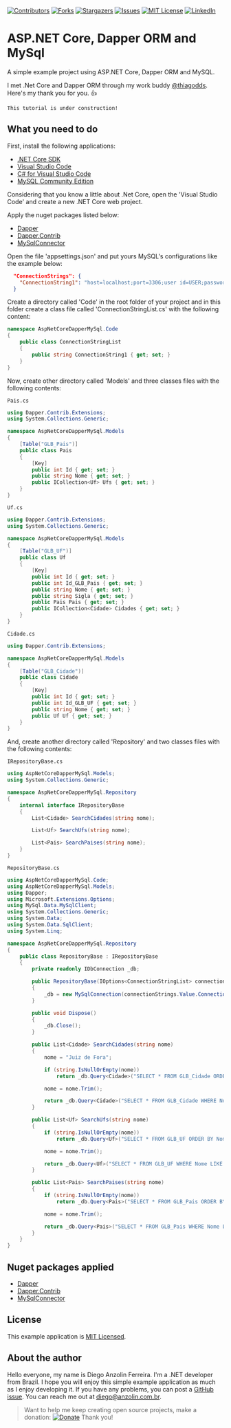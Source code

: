<!-- PROJECT SHIELDS -->
<!--
*** I'm using markdown "reference style" links for readability.
*** Reference links are enclosed in brackets [ ] instead of parentheses ( ).
*** See the bottom of this document for the declaration of the reference variables
*** for contributors-url, forks-url, etc. This is an optional, concise syntax you may use.
*** https://www.markdownguide.org/basic-syntax/#reference-style-links
-->
[![Contributors][contributors-shield]][contributors-url]
[![Forks][forks-shield]][forks-url]
[![Stargazers][stars-shield]][stars-url]
[![Issues][issues-shield]][issues-url]
[![MIT License][license-shield]][license-url]
[![LinkedIn][linkedin-shield]][linkedin-url]
<br />


# ASP.NET Core, Dapper ORM and MySql
A simple example project using ASP.NET Core, Dapper ORM and MySQL.

I met .Net Core and Dapper ORM through my work buddy [@thiagodds](https://github.com/thiagodds). Here's my thank you for you. :+1:

```
This tutorial is under construction!
```


What you need to do
-------------------

First, install the following applications:
- [.NET Core SDK](https://www.microsoft.com/net/download/core)
- [Visual Studio Code](https://code.visualstudio.com/)
- [C# for Visual Studio Code](https://marketplace.visualstudio.com/items?itemName=ms-vscode.csharp)
- [MySQL Community Edition](https://dev.mysql.com/downloads/mysql/)

Considering that you know a little about .Net Core, open the 'Visual Studio Code' and create a new .NET Core web project.

Apply the nuget packages listed below:
- [Dapper](https://www.nuget.org/packages/Dapper)
- [Dapper.Contrib](https://www.nuget.org/packages/Dapper.Contrib/)
- [MySqlConnector](https://www.nuget.org/packages/MySqlConnector/)

Open the file 'appsettings.json' and put yours MySQL's configurations like the example below:

```json
  "ConnectionStrings": {
    "ConnectionString1": "host=localhost;port=3306;user id=USER;password=PASSWORD;database=DATABASENAME;"
  }
```

Create a directory called 'Code' in the root folder of your project and in this folder create a class file called 'ConnectionStringList.cs' with the following content:

```csharp
namespace AspNetCoreDapperMySql.Code
{
    public class ConnectionStringList
    {
        public string ConnectionString1 { get; set; }
    }
}
```

Now, create other directory called 'Models' and three classes files with the following contents:

`Pais.cs`
```csharp
using Dapper.Contrib.Extensions;
using System.Collections.Generic;

namespace AspNetCoreDapperMySql.Models
{
    [Table("GLB_Pais")]
    public class Pais
    {
        [Key]
        public int Id { get; set; }
        public string Nome { get; set; }
        public ICollection<Uf> Ufs { get; set; }
    }
}
```

`Uf.cs`
```csharp
using Dapper.Contrib.Extensions;
using System.Collections.Generic;

namespace AspNetCoreDapperMySql.Models
{
    [Table("GLB_UF")]
    public class Uf
    {
        [Key]
        public int Id { get; set; }
        public int Id_GLB_Pais { get; set; }
        public string Nome { get; set; }
        public string Sigla { get; set; }
        public Pais Pais { get; set; }
        public ICollection<Cidade> Cidades { get; set; }
    }
}
```

`Cidade.cs`
```csharp
using Dapper.Contrib.Extensions;

namespace AspNetCoreDapperMySql.Models
{
    [Table("GLB_Cidade")]
    public class Cidade
    {
        [Key]
        public int Id { get; set; }
        public int Id_GLB_UF { get; set; }
        public string Nome { get; set; }
        public Uf Uf { get; set; }
    }
}
```

And, create another directory called 'Repository' and two classes files with the following contents:

`IRepositoryBase.cs`
```csharp
using AspNetCoreDapperMySql.Models;
using System.Collections.Generic;

namespace AspNetCoreDapperMySql.Repository
{
    internal interface IRepositoryBase
    {
        List<Cidade> SearchCidades(string nome);

        List<Uf> SearchUfs(string nome);

        List<Pais> SearchPaises(string nome);
    }
}
```

`RepositoryBase.cs`
```csharp
using AspNetCoreDapperMySql.Code;
using AspNetCoreDapperMySql.Models;
using Dapper;
using Microsoft.Extensions.Options;
using MySql.Data.MySqlClient;
using System.Collections.Generic;
using System.Data;
using System.Data.SqlClient;
using System.Linq;

namespace AspNetCoreDapperMySql.Repository
{
    public class RepositoryBase : IRepositoryBase
    {
        private readonly IDbConnection _db;

        public RepositoryBase(IOptions<ConnectionStringList> connectionStrings)
        {
            _db = new MySqlConnection(connectionStrings.Value.ConnectionString1);
        }

        public void Dispose()
        {
            _db.Close();
        }

        public List<Cidade> SearchCidades(string nome)
        {
            nome = "Juiz de Fora";

            if (string.IsNullOrEmpty(nome))
                return _db.Query<Cidade>("SELECT * FROM GLB_Cidade ORDER BY Nome ASC LIMIT 10").ToList();

            nome = nome.Trim();

            return _db.Query<Cidade>("SELECT * FROM GLB_Cidade WHERE Nome LIKE @Nome ORDER BY Nome ASC LIMIT 10", new { Nome = string.Format("%{0}%", nome) }).ToList();
        }

        public List<Uf> SearchUfs(string nome)
        {
            if (string.IsNullOrEmpty(nome))
                return _db.Query<Uf>("SELECT * FROM GLB_UF ORDER BY Nome ASC LIMIT 10").ToList();

            nome = nome.Trim();

            return _db.Query<Uf>("SELECT * FROM GLB_UF WHERE Nome LIKE @Nome ORDER BY Nome ASC LIMIT 10", new { Nome = string.Format("%{0}%", nome) }).ToList();
        }

        public List<Pais> SearchPaises(string nome)
        {
            if (string.IsNullOrEmpty(nome))
                return _db.Query<Pais>("SELECT * FROM GLB_Pais ORDER BY Nome ASC LIMIT 10").ToList();

            nome = nome.Trim();

            return _db.Query<Pais>("SELECT * FROM GLB_Pais WHERE Nome LIKE @Nome ORDER BY Nome ASC LIMIT 10", new { Nome = string.Format("%{0}%", nome) }).ToList();
        }
    }
}
```


Nuget packages applied
----------------------

- [Dapper](https://www.nuget.org/packages/Dapper)
- [Dapper.Contrib](https://www.nuget.org/packages/Dapper.Contrib/)
- [MySqlConnector](https://www.nuget.org/packages/MySqlConnector/)


License
-------

This example application is [MIT Licensed](https://github.com/anzolin/AspNetCoreDapperMySql/blob/master/LICENSE).


About the author
----------------

Hello everyone, my name is Diego Anzolin Ferreira. I'm a .NET developer from Brazil. I hope you will enjoy this simple example application as much as I enjoy developing it. If you have any problems, you can post a [GitHub issue](https://github.com/anzolin/AspNetCoreDapperMySql/issues). You can reach me out at diego@anzolin.com.br.

>Want to help me keep creating open source projects, make a donation: [![Donate](https://img.shields.io/badge/Donate-PayPal-green.svg)](https://www.paypal.com/donate?business=DN2VPNW42RTXY&no_recurring=0&currency_code=BRL) Thank you!


<!-- MARKDOWN LINKS & IMAGES -->
<!-- https://www.markdownguide.org/basic-syntax/#reference-style-links -->
[contributors-shield]: https://img.shields.io/github/contributors/anzolin/AspNetCoreDapperMySql.svg?style=for-the-badge
[contributors-url]: https://github.com/anzolin/AspNetCoreDapperMySql/graphs/contributors
[forks-shield]: https://img.shields.io/github/forks/anzolin/AspNetCoreDapperMySql.svg?style=for-the-badge
[forks-url]: https://github.com/anzolin/AspNetCoreDapperMySql/network/members
[stars-shield]: https://img.shields.io/github/stars/anzolin/AspNetCoreDapperMySql.svg?style=for-the-badge
[stars-url]: https://github.com/anzolin/AspNetCoreDapperMySql/stargazers
[issues-shield]: https://img.shields.io/github/issues/anzolin/AspNetCoreDapperMySql.svg?style=for-the-badge
[issues-url]: https://github.com/anzolin/AspNetCoreDapperMySql/issues
[license-shield]: https://img.shields.io/github/license/anzolin/AspNetCoreDapperMySql.svg?style=for-the-badge
[license-url]: https://github.com/anzolin/AspNetCoreDapperMySql/blob/master/LICENSE.txt
[linkedin-shield]: https://img.shields.io/badge/-LinkedIn-black.svg?style=for-the-badge&logo=linkedin&colorB=555
[linkedin-url]: https://www.linkedin.com/in/diego-anzolin/
